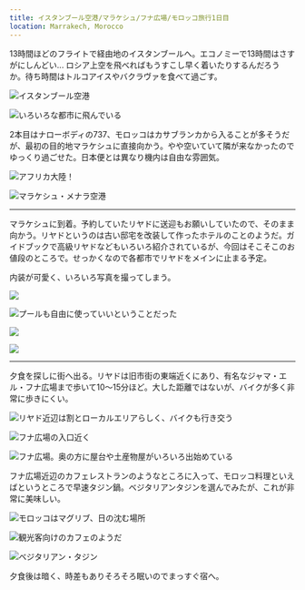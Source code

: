 ```yaml
---
title: イスタンブール空港/マラケシュ/フナ広場/モロッコ旅行1日目
location: Marrakech, Morocco
---
```


13時間ほどのフライトで経由地のイスタンブールへ。エコノミーで13時間はさすがにしんどい... ロシア上空を飛べればもうすこし早く着いたりするんだろうか。待ち時間はトルコアイスやバクラヴァを食べて過ごす。

![イスタンブール空港](https://photos.apkas.net/medium/202402/20240229-144604.webp)

![いろいろな都市に飛んでいる](https://photos.apkas.net/medium/202402/20240229-155949.webp)

2本目はナローボディの737、モロッコはカサブランカから入ることが多そうだが、最初の目的地マラケシュに直接向かう。やや空いていて隣が来なかったのでゆっくり過ごせた。日本便とは異なり機内は自由な雰囲気。

![アフリカ大陸！](https://photos.apkas.net/medium/202402/20240229-213250.webp)

![マラケシュ・メナラ空港](https://photos.apkas.net/medium/202402/20240229-224258.webp)

---

マラケシュに到着。予約していたリヤドに送迎もお願いしていたので、そのまま向かう。リヤドというのは古い邸宅を改装して作ったホテルのことのようだ。ガイドブックで高級リヤドなどもいろいろ紹介されているが、今回はそこそこのお値段のところで。せっかくなので各都市でリヤドをメインに止まる予定。

内装が可愛く、いろいろ写真を撮ってしまう。

![](https://photos.apkas.net/medium/202402/20240301-003802.webp)

![プールも自由に使っていいということだった](https://photos.apkas.net/medium/202402/20240301-005938.webp)

![](https://photos.apkas.net/medium/202402/20240301-010622.webp)

![](https://photos.apkas.net/medium/202402/20240301-010813.webp)

---

夕食を探しに街へ出る。リヤドは旧市街の東端近くにあり、有名なジャマ・エル・フナ広場まで歩いて10〜15分ほど。大した距離ではないが、バイクが多く非常に歩きにくい。

![リヤド近辺は割とローカルエリアらしく、バイクも行き交う](https://photos.apkas.net/medium/202402/20240301-020921.webp)

![フナ広場の入口近く](https://photos.apkas.net/medium/202402/20240301-023201.webp)

![フナ広場。奥の方に屋台や土産物屋がいろいろ出始めている](https://photos.apkas.net/medium/202402/20240301-024559.webp)

フナ広場近辺のカフェレストランのようなところに入って、モロッコ料理といえばというところで早速タジン鍋。ベジタリアンタジンを選んでみたが、これが非常に美味しい。

![モロッコはマグリブ、日の沈む場所](https://photos.apkas.net/medium/202402/20240301-033001.webp)

![観光客向けのカフェのようだ](https://photos.apkas.net/medium/202402/20240301-033913.webp)

![ベジタリアン・タジン](https://photos.apkas.net/medium/202402/20240301-034751.webp)

夕食後は暗く、時差もありそろそろ眠いのでまっすぐ宿へ。
